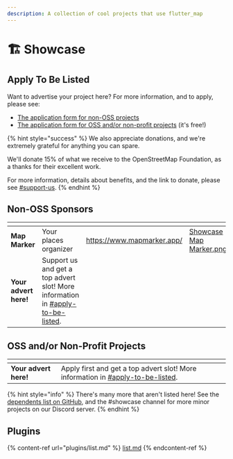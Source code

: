 ```yaml
---
description: A collection of cool projects that use flutter_map
---
```


# 🏗 Showcase

## Apply To Be Listed

Want to advertise your project here? For more information, and to apply, please see:

* [The application form for non-OSS projects](https://docs.google.com/forms/d/e/1FAIpQLSeXALT0XVnWdl8vTcYQUz9l3mC7j63Et1MIkkEnnn7BgToRtw/viewform?usp=sf\_link)
* [The application form for OSS and/or non-profit projects](https://docs.google.com/forms/d/e/1FAIpQLSeM3RgRc-QG7diODXd29DzuQWAWlutUQC3uR\_b0cSwbaOkOjg/viewform?usp=sf\_link) (it's free!)

{% hint style="success" %}
We also appreciate donations, and we're extremely grateful for anything you can spare.

We'll donate 15% of what we receive to the OpenStreetMap Foundation, as a thanks for their excellent work.

For more information, details about benefits, and the link to donate, please see [#support-us](supporters.md#support-us "mention").
{% endhint %}

## Non-OSS Sponsors

<table data-card-size="large" data-view="cards"><thead><tr><th></th><th></th><th data-type="content-ref"></th><th data-hidden data-card-cover data-type="files"></th><th data-hidden data-card-target data-type="content-ref"></th></tr></thead><tbody><tr><td><strong>Map Marker</strong></td><td>Your places organizer</td><td><a href="https://www.mapmarker.app/">https://www.mapmarker.app/</a></td><td><a href=".gitbook/assets/Showcase  Map Marker.png">Showcase  Map Marker.png</a></td><td><a href="https://www.mapmarker.app/">https://www.mapmarker.app/</a></td></tr><tr><td><strong>Your advert here!</strong></td><td>Support us and get a top advert slot! More information in <a data-mention href="showcase.md#apply-to-be-listed">#apply-to-be-listed</a>.</td><td></td><td></td><td></td></tr></tbody></table>

## OSS and/or Non-Profit Projects

<table data-card-size="large" data-view="cards"><thead><tr><th></th><th></th></tr></thead><tbody><tr><td><strong>Your advert here!</strong></td><td>Apply first and get a top advert slot! More information in <a data-mention href="showcase.md#apply-to-be-listed">#apply-to-be-listed</a>.</td></tr></tbody></table>

{% hint style="info" %}
There's many more that aren't listed here! See the [dependents list on GitHub](https://github.com/fleaflet/flutter\_map/network/dependents), and the #showcase channel for more minor projects on our Discord server.
{% endhint %}

## Plugins

{% content-ref url="plugins/list.md" %}
[list.md](plugins/list.md)
{% endcontent-ref %}
